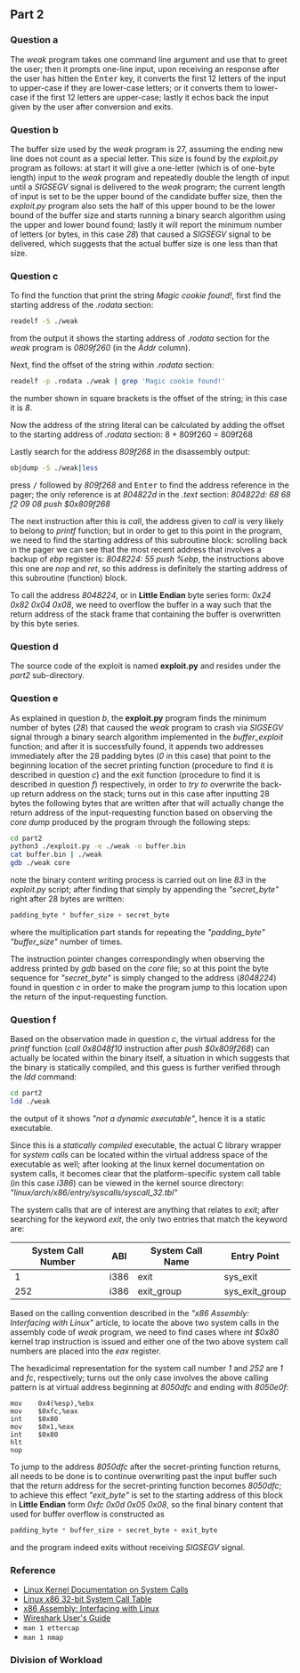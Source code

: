 ## Part 2

### Question a
The *weak* program takes one command line argument and use that to greet the
user; then it prompts one-line input, upon receiving an response after the user
has hitten the <kbd>Enter</kbd> key, it converts the first 12 letters of the
input to upper-case if they are lower-case letters; or it converts them to
lower-case if the first 12 letters are upper-case; lastly it echos back the
input given by the user after conversion and exits.

### Question b
The buffer size used by the *weak* program is 27, assuming the ending new line
does not count as a special letter.
This size is found by the *exploit.py* program as follows: at start it will
give a one-letter (which is of one-byte length) input to the *weak* program and
repeatedly double the length of input until a *SIGSEGV* signal is delivered to
the *weak* program; the current length of input is set to be the upper bound of
the candidate buffer size, then the *exploit.py* program also sets the half of
this upper bound to be the lower bound of the buffer size and starts running a
binary search algorithm using the upper and lower bound found; lastly it will
report the minimum number of letters (or bytes, in this case *28*) that caused
a *SIGSEGV* signal to be delivered, which suggests that the actual buffer size
is one less than that size.

### Question c
To find the function that print the string *Magic cookie found!*, first find
the starting address of the *.rodata* section:
```bash
readelf -S ./weak
```
from the output it shows the starting address of *.rodata* section for the
*weak* program is *0809f260* (in the *Addr* column).

Next, find the offset of the string within *.rodata* section:
```bash
readelf -p .rodata ./weak | grep 'Magic cookie found!'
```
the number shown in square brackets is the offset of the string; in this case
it is *8*.

Now the address of the string literal can be calculated by adding the offset to
the starting address of *.rodata* section: 8 + 809f260 = 809f268

Lastly search for the address *809f268* in the disassembly output:
```bash
objdump -S ./weak|less
```
press <kbd>/</kbd> followed by *809f268* and <kbd>Enter</kbd> to find the
address reference in the pager; the only reference is at *804822d* in the
*.text* section: *804822d:       68 68 f2 09 08          push   $0x809f268*

The next instruction after this is *call*, the address given to *call* is
very likely to belong to *printf* function; but in order to get to this point
in the program, we need to find the starting address of this subroutine block:
scrolling back in the pager we can see that the most recent address that
involves a backup of *ebp* register is: *8048224:       55 push   %ebp*, the
instructions above this one are *nop* and *ret*, so this address is definitely
the starting address of this subroutine (function) block.

To call the address *8048224*, or in **Little Endian** byte series form:
*0x24 0x82 0x04 0x08*, we need to overflow the buffer in a way such that the
return address of the stack frame that containing the buffer is overwritten by
this byte series.

### Question d
The source code of the exploit is named **exploit.py** and resides under the
*part2* sub-directory.

### Question e
As explained in question *b*, the **exploit.py** program finds the minimum
number of bytes (*28*) that caused the *weak* program to crash via *SIGSEGV*
signal through a binary search algorithm implemented in the *buffer_exploit*
function; and after it is successfully found, it appends two addresses
immediately after the 28 padding bytes (*0* in this case) that point to
the beginning location of the secret printing function (procedure to find it
is described in question *c*) and the exit function (procedure to find it is
described in question *f*) respectively, in order to *try to* overwrite the
back-up return address on the stack; turns out in this case after inputting
28 bytes the following bytes that are written after that will actually change
the return address of the input-requesting function based on observing the
*core dump* produced by the program through the following steps:

```bash
cd part2
python3 ./exploit.py -e ./weak -o buffer.bin
cat buffer.bin | ./weak
gdb ./weak core
```

note the binary content writing process is carried out on line *83* in the
*exploit.py* script; after finding that simply by appending the *"secret_byte"*
right after 28 bytes are written:
```python
padding_byte * buffer_size + secret_byte
```
where the multiplication part stands for repeating the *"padding_byte"*
*"buffer_size"* number of times.

The instruction pointer changes correspondingly when observing the address
printed by *gdb* based on the *core* file; so at this point the byte sequence
for *"secret_byte"* is simply changed to the address (*8048224*) found in
question *c* in order to make the program jump to this location upon the return
of the input-requesting function.

### Question f
Based on the observation made in question *c*, the virtual address for the
*printf* function (*call   0x8048f10* instruction after *push   $0x809f268*)
can actually be located within the binary itself, a situation in which suggests
that the binary is statically compiled, and this guess is further verified
through the *ldd* command:

```bash
cd part2
ldd ./weak
```

the output of it shows *"not a dynamic executable"*, hence it is a static
executable.

Since this is a *statically compiled* executable, the actual C library wrapper
for *system calls* can be located within the virtual address space of the
executable as well; after looking at the linux kernel documentation on system
calls, it becomes clear that the platform-specific system call table (in this
case *i386*) can be viewed in the kernel source directory:
*"linux/arch/x86/entry/syscalls/syscall_32.tbl"*

The system calls that are of interest are anything that relates to *exit*;
after searching for the keyword *exit*, the only two entries that match the
keyword are:

| System Call Number | ABI  | System Call Name | Entry Point    |
| ------------------ | ---- | ---------------- | -------------- |
| 1                  | i386 | exit             | sys_exit       |
| 252                | i386 | exit_group       | sys_exit_group |

Based on the calling convention described in the *"x86 Assembly: Interfacing
with Linux"* article, to locate the above two system calls in the assembly code
of *weak* program, we need to find cases where *int $0x80* kernel trap
instruction is issued and either one of the two above system call numbers are
placed into the *eax* register.

The hexadicimal representation for the system call number *1* and *252* are
*1* and *fc*, respectively; turns out the only case involves the above
calling pattern is at virtual address beginning at *8050dfc* and ending with
*8050e0f*:

```assembly
mov    0x4(%esp),%ebx
mov    $0xfc,%eax
int    $0x80
mov    $0x1,%eax
int    $0x80
hlt
nop
```

To jump to the address *8050dfc* after the secret-printing function returns,
all needs to be done is to continue overwriting past the input buffer such
that the return address for the secret-printing function becomes *8050dfc*;
to achieve this effect *"exit_byte"* is set to the starting address of this
block in **Little Endian** form *0xfc 0x0d 0x05 0x08*, so the final binary
content that used for buffer overflow is constructed as

```python
padding_byte * buffer_size + secret_byte + exit_byte
```
and the program indeed exits without receiving *SIGSEGV* signal.

### Reference
* [Linux Kernel Documentation on System Calls](
https://github.com/torvalds/linux/blob/master/Documentation/adding-syscalls.txt)
* [Linux x86 32-bit System Call Table](
https://github.com/torvalds/linux/blob/master/arch/x86/entry/syscalls/syscall_32.tbl)
* [x86 Assembly: Interfacing with Linux](
https://en.wikibooks.org/wiki/X86_Assembly/Interfacing_with_Linux)
* [Wireshark User's Guide](
https://www.wireshark.org/docs/wsug_html_chunked/)
* `man 1 ettercap`
* `man 1 nmap`

### Division of Workload
